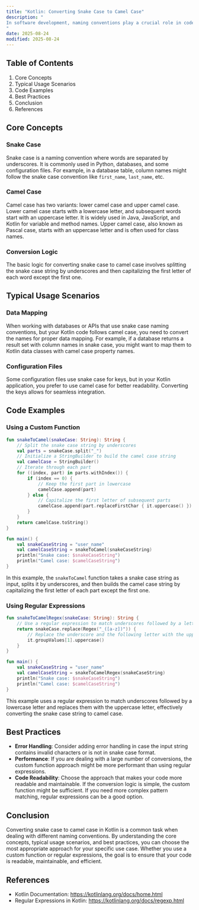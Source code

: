 ```yaml
---
title: "Kotlin: Converting Snake Case to Camel Case"
description: "
In software development, naming conventions play a crucial role in code readability and maintainability. Two common naming conventions are snake case and camel case. Snake case uses underscores to separate words (e.g., `user_name`), while camel case either starts with a lowercase letter (lower camel case, e.g., `userName`) or an uppercase letter (upper camel case, e.g., `UserName`).   In Kotlin, there are scenarios where you might need to convert strings from snake case to camel case, such as when dealing with data mapping between different naming conventions in APIs or databases. This blog post will explore the core concepts, typical usage scenarios, and best practices for converting snake case to camel case in Kotlin.
"
date: 2025-08-24
modified: 2025-08-24
---
```


## Table of Contents
1. Core Concepts
2. Typical Usage Scenarios
3. Code Examples
4. Best Practices
5. Conclusion
6. References

## Core Concepts
### Snake Case
Snake case is a naming convention where words are separated by underscores. It is commonly used in Python, databases, and some configuration files. For example, in a database table, column names might follow the snake case convention like `first_name`, `last_name`, etc.

### Camel Case
Camel case has two variants: lower camel case and upper camel case. Lower camel case starts with a lowercase letter, and subsequent words start with an uppercase letter. It is widely used in Java, JavaScript, and Kotlin for variable and method names. Upper camel case, also known as Pascal case, starts with an uppercase letter and is often used for class names.

### Conversion Logic
The basic logic for converting snake case to camel case involves splitting the snake case string by underscores and then capitalizing the first letter of each word except the first one.

## Typical Usage Scenarios
### Data Mapping
When working with databases or APIs that use snake case naming conventions, but your Kotlin code follows camel case, you need to convert the names for proper data mapping. For example, if a database returns a result set with column names in snake case, you might want to map them to Kotlin data classes with camel case property names.

### Configuration Files
Some configuration files use snake case for keys, but in your Kotlin application, you prefer to use camel case for better readability. Converting the keys allows for seamless integration.

## Code Examples

### Using a Custom Function
```kotlin
fun snakeToCamel(snakeCase: String): String {
    // Split the snake case string by underscores
    val parts = snakeCase.split("_")
    // Initialize a StringBuilder to build the camel case string
    val camelCase = StringBuilder()
    // Iterate through each part
    for ((index, part) in parts.withIndex()) {
        if (index == 0) {
            // Keep the first part in lowercase
            camelCase.append(part)
        } else {
            // Capitalize the first letter of subsequent parts
            camelCase.append(part.replaceFirstChar { it.uppercase() })
        }
    }
    return camelCase.toString()
}

fun main() {
    val snakeCaseString = "user_name"
    val camelCaseString = snakeToCamel(snakeCaseString)
    println("Snake case: $snakeCaseString")
    println("Camel case: $camelCaseString")
}
```
In this example, the `snakeToCamel` function takes a snake case string as input, splits it by underscores, and then builds the camel case string by capitalizing the first letter of each part except the first one.

### Using Regular Expressions
```kotlin
fun snakeToCamelRegex(snakeCase: String): String {
    // Use a regular expression to match underscores followed by a letter
    return snakeCase.replace(Regex("_([a-z])")) {
        // Replace the underscore and the following letter with the uppercase letter
        it.groupValues[1].uppercase()
    }
}

fun main() {
    val snakeCaseString = "user_name"
    val camelCaseString = snakeToCamelRegex(snakeCaseString)
    println("Snake case: $snakeCaseString")
    println("Camel case: $camelCaseString")
}
```
This example uses a regular expression to match underscores followed by a lowercase letter and replaces them with the uppercase letter, effectively converting the snake case string to camel case.

## Best Practices
- **Error Handling**: Consider adding error handling in case the input string contains invalid characters or is not in snake case format.
- **Performance**: If you are dealing with a large number of conversions, the custom function approach might be more performant than using regular expressions.
- **Code Readability**: Choose the approach that makes your code more readable and maintainable. If the conversion logic is simple, the custom function might be sufficient. If you need more complex pattern matching, regular expressions can be a good option.

## Conclusion
Converting snake case to camel case in Kotlin is a common task when dealing with different naming conventions. By understanding the core concepts, typical usage scenarios, and best practices, you can choose the most appropriate approach for your specific use case. Whether you use a custom function or regular expressions, the goal is to ensure that your code is readable, maintainable, and efficient.

## References
- Kotlin Documentation: https://kotlinlang.org/docs/home.html
- Regular Expressions in Kotlin: https://kotlinlang.org/docs/regexp.html